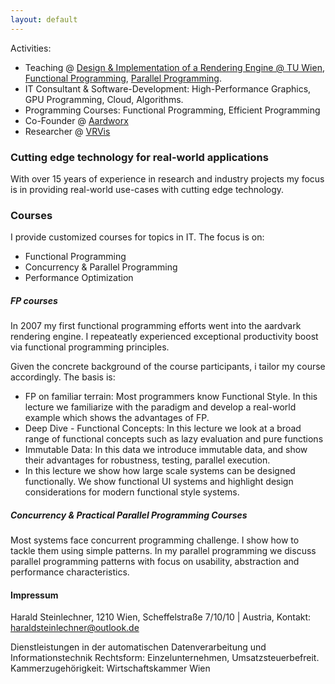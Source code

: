 ```yaml
---
layout: default
---
```


Activities: 
- Teaching @ [Design & Implementation of a Rendering Engine @ TU Wien](https://www.cg.tuwien.ac.at/courses/RendEng/VU/2023S), [Functional Programming](https://www.technikum-wien.at/studiengaenge/master-software-engineering/), [Parallel Programming](https://www.technikum-wien.at/studiengaenge/master-software-engineering/).
- IT Consultant & Software-Development: High-Performance Graphics, GPU Programming, Cloud, Algorithms.
- Programming Courses: Functional Programming, Efficient Programming
- Co-Founder @ [Aardworx](https://www.aardworx.at)
- Researcher @ [VRVis](https://www.vrvis.at)

### Cutting edge technology for real-world applications

With over 15 years of experience in research and industry projects my focus is in providing
real-world use-cases with cutting edge technology.

### Courses

I provide customized courses for topics in IT. The focus is on:
 - Functional Programming
 - Concurrency & Parallel Programming
 - Performance Optimization

##### FP courses

In 2007 my first functional programming efforts went into the aardvark rendering engine. 
I repeateatly experienced exceptional productivity boost via functional programming principles.

Given the concrete background of the course participants, i tailor my course accordingly.
The basis is:
 - FP on familiar terrain: Most programmers know Functional Style. In this lecture we familiarize with the paradigm and develop a real-world example which shows the advantages of FP.
 - Deep Dive - Functional Concepts: In this lecture we look at a broad range of functional concepts such as lazy evaluation and pure functions
 - Immutable Data: In this data we introduce immutable data, and show their advantages for robustness, testing, parallel execution.
 - In this lecture we show how large scale systems can be designed functionally. We show functional UI systems and highlight design considerations for modern functional style systems.


##### Concurrency & Practical Parallel Programming Courses

Most systems face concurrent programming challenge. I show how to tackle them using simple patterns.
In my parallel programming we discuss parallel programming patterns with focus on usability, abstraction
and performance characteristics.

#### Impressum

Harald Steinlechner, 1210 Wien, Scheffelstraße 7/10/10 | Austria, Kontakt: haraldsteinlechner@outlook.de

Dienstleistungen in der automatischen Datenverarbeitung und Informationstechnik
Rechtsform: Einzelunternehmen, Umsatzsteuerbefreit.
Kammerzugehörigkeit: Wirtschaftskammer Wien